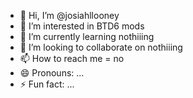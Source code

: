 - 👋 Hi, I’m @josiahllooney
- 👀 I’m interested in BTD6 mods
- 🌱 I’m currently learning nothiiing
- 💞️ I’m looking to collaborate on nothiiing
- 📫 How to reach me = no
- 😄 Pronouns: ...
- ⚡ Fun fact: ...

<!---
josiahllooney/josiahllooney is a ✨ special ✨ repository because its `README.md` (this file) appears on your GitHub profile.
You can click the Preview link to take a look at your changes.
--->
